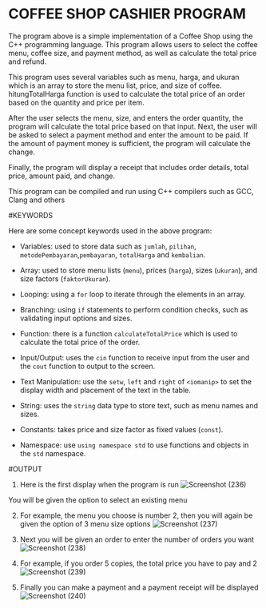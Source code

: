 # COFFEE SHOP CASHIER PROGRAM
  The program above is a simple implementation of a Coffee Shop using the C++ 
  programming language. This program allows users to select the coffee menu, 
  coffee size, and payment method, as well as calculate the total price and 
  refund.

  This program uses several variables such as menu, harga, and ukuran which is an 
  array to store the menu list, price, and size of coffee. hitungTotalHarga 
  function is used to calculate the total price of an order based on the quantity 
  and price per item.

  After the user selects the menu, size, and enters the order quantity, the 
  program will calculate the total price based on that input. Next, the user will 
  be asked to select a payment method and enter the amount to be paid. If the 
  amount of payment money is sufficient, the program will calculate the change.

  Finally, the program will display a receipt that includes order details, total 
  price, amount paid, and change.

  This program can be compiled and run using C++ compilers such as GCC, Clang and 
  others

  #KEYWORDS
  
  Here are some concept keywords used in the above program:
   - Variables: used to store data such as `jumlah`, `pilihan`, 
    `metodePembayaran`,`pembayaran`, `totalHarga` and `kembalian`.

   - Array: used to store menu lists (`menu`), prices (`harga`), sizes 
    (`ukuran`), and size factors (`faktorUkuran`).
   - Looping: using a `for` loop to iterate through the elements in an array.
   - Branching: using `if` statements to perform condition checks, such as 
     validating input options and sizes.
   - Function: there is a function `calculateTotalPrice` which is used to 
     calculate the total price of the order.
   - Input/Output: uses the `cin` function to receive input from the user and the 
    `cout` function to output to the screen.
   - Text Manipulation: use the `setw`, `left` and `right` of `<iomanip>` to set 
     the display width and placement of the text in the table.
   - String: uses the `string` data type to store text, such as menu names and 
     sizes.
   - Constants: takes price and size factor as fixed values (`const`).
   - Namespace: use `using namespace std` to use functions and objects in the 
    `std` namespace.

#OUTPUT

1.  Here is the first display when the program is run
    ![Screenshot (236)](https://github.com/babyshark27/program-kasir-coffeshop/assets/136563048/c2cd3f21-1890-456d-bf57-799eccca7e5a)

   You will be given the option to select an existing menu

2.  For example, the menu you choose is number 2, then you will again be given 
    the option of 3 menu size options
    ![Screenshot (237)](https://github.com/babyshark27/program-kasir-coffeshop/assets/136563048/41239b22-94eb-4d74-9177-20608245bb25)

3. Next you will be given an order to enter the number of orders you want
   ![Screenshot (238)](https://github.com/babyshark27/program-kasir-coffeshop/assets/136563048/763a9109-27a6-46e9-9b63-8c849d347d31)

4. For example, if you order 5 copies, the total price you have to pay and 2 
   ![Screenshot (239)](https://github.com/babyshark27/program-kasir-coffeshop/assets/136563048/6b77358a-1b20-4eaf-a2d1-b17fd235fd9f)

5. Finally you can make a payment and a payment receipt will be displayed
   ![Screenshot (240)](https://github.com/babyshark27/program-kasir-coffeshop/assets/136563048/9dc6efb6-eb9a-44d2-af07-2ae3dfaf5926)
